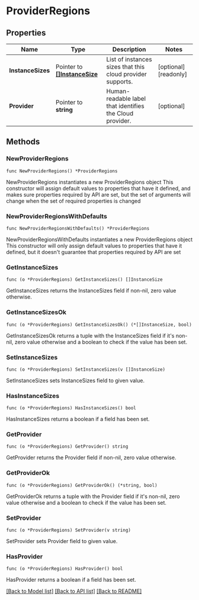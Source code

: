 # ProviderRegions

## Properties

Name | Type | Description | Notes
------------ | ------------- | ------------- | -------------
**InstanceSizes** | Pointer to [**[]InstanceSize**](InstanceSize.md) | List of instances sizes that this cloud provider supports. | [optional] [readonly] 
**Provider** | Pointer to **string** | Human-readable label that identifies the Cloud provider. | [optional] 

## Methods

### NewProviderRegions

`func NewProviderRegions() *ProviderRegions`

NewProviderRegions instantiates a new ProviderRegions object
This constructor will assign default values to properties that have it defined,
and makes sure properties required by API are set, but the set of arguments
will change when the set of required properties is changed

### NewProviderRegionsWithDefaults

`func NewProviderRegionsWithDefaults() *ProviderRegions`

NewProviderRegionsWithDefaults instantiates a new ProviderRegions object
This constructor will only assign default values to properties that have it defined,
but it doesn't guarantee that properties required by API are set

### GetInstanceSizes

`func (o *ProviderRegions) GetInstanceSizes() []InstanceSize`

GetInstanceSizes returns the InstanceSizes field if non-nil, zero value otherwise.

### GetInstanceSizesOk

`func (o *ProviderRegions) GetInstanceSizesOk() (*[]InstanceSize, bool)`

GetInstanceSizesOk returns a tuple with the InstanceSizes field if it's non-nil, zero value otherwise
and a boolean to check if the value has been set.

### SetInstanceSizes

`func (o *ProviderRegions) SetInstanceSizes(v []InstanceSize)`

SetInstanceSizes sets InstanceSizes field to given value.

### HasInstanceSizes

`func (o *ProviderRegions) HasInstanceSizes() bool`

HasInstanceSizes returns a boolean if a field has been set.

### GetProvider

`func (o *ProviderRegions) GetProvider() string`

GetProvider returns the Provider field if non-nil, zero value otherwise.

### GetProviderOk

`func (o *ProviderRegions) GetProviderOk() (*string, bool)`

GetProviderOk returns a tuple with the Provider field if it's non-nil, zero value otherwise
and a boolean to check if the value has been set.

### SetProvider

`func (o *ProviderRegions) SetProvider(v string)`

SetProvider sets Provider field to given value.

### HasProvider

`func (o *ProviderRegions) HasProvider() bool`

HasProvider returns a boolean if a field has been set.


[[Back to Model list]](../README.md#documentation-for-models) [[Back to API list]](../README.md#documentation-for-api-endpoints) [[Back to README]](../README.md)


